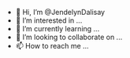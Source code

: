 - 👋 Hi, I’m @JendelynDalisay
- 👀 I’m interested in ...
- 🌱 I’m currently learning ...
- 💞️ I’m looking to collaborate on ...
- 📫 How to reach me ...

<!---
JendelynDalisay/JendelynDalisay is a ✨ special ✨ repository because its `README.md` (this file) appears on your GitHub profile.
You can click the Preview link to take a look at your changes.
--->
